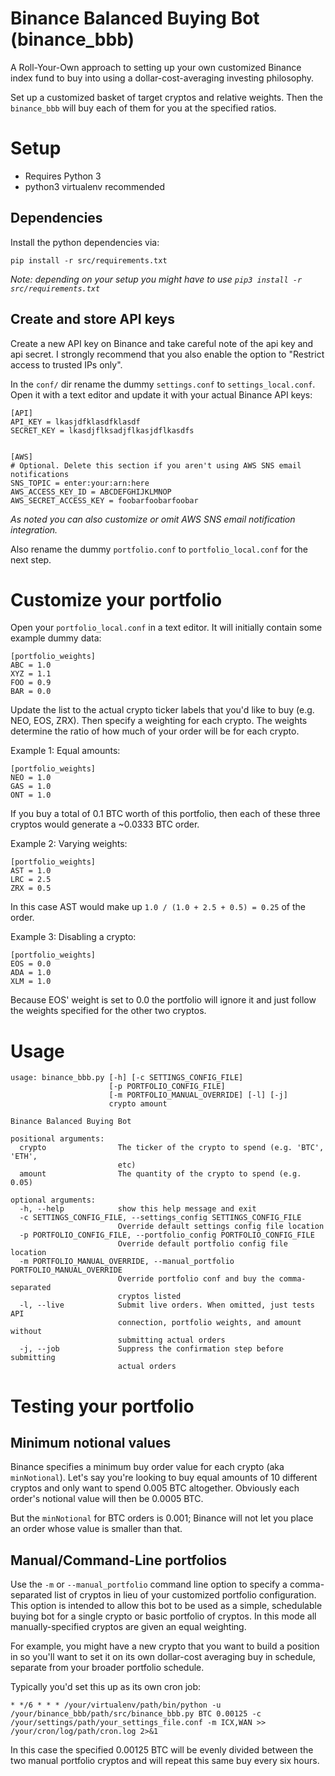 # Binance Balanced Buying Bot (binance_bbb) 

A Roll-Your-Own approach to setting up your own customized Binance index fund to buy into using a dollar-cost-averaging investing philosophy.

Set up a customized basket of target cryptos and relative weights. Then the `binance_bbb` will buy each of them for you at the specified ratios.


# Setup
- Requires Python 3
- python3 virtualenv recommended

## Dependencies

Install the python dependencies via:
```
pip install -r src/requirements.txt
```

_Note: depending on your setup you might have to use `pip3 install -r src/requirements.txt`_

## Create and store API keys
Create a new API key on Binance and take careful note of the api key and api secret. I strongly recommend that you also enable the option to "Restrict access to trusted IPs only".

In the `conf/` dir rename the dummy `settings.conf` to `settings_local.conf`. Open it with 
a text editor and update it with your actual Binance API keys:
```
[API]
API_KEY = lkasjdfklasdfklasdf
SECRET_KEY = lkasdjflksadjflkasjdflkasdfs


[AWS]
# Optional. Delete this section if you aren't using AWS SNS email notifications
SNS_TOPIC = enter:your:arn:here
AWS_ACCESS_KEY_ID = ABCDEFGHIJKLMNOP
AWS_SECRET_ACCESS_KEY = foobarfoobarfoobar
```
_As noted you can also customize or omit AWS SNS email notification integration._

Also rename the dummy `portfolio.conf` to `portfolio_local.conf` for the next step.

# Customize your portfolio
Open your `portfolio_local.conf` in a text editor. It will initially contain some example dummy data:
```
[portfolio_weights]
ABC = 1.0
XYZ = 1.1
FOO = 0.9
BAR = 0.0
```

Update the list to the actual crypto ticker labels that you'd like to buy (e.g. NEO, EOS, ZRX). Then specify a weighting for each crypto. The weights determine the ratio of how much of your order will be for each crypto.

Example 1: Equal amounts:
```
[portfolio_weights]
NEO = 1.0
GAS = 1.0
ONT = 1.0
```
If you buy a total of 0.1 BTC worth of this portfolio, then each of these three cryptos would generate a ~0.0333 BTC order.

Example 2: Varying weights:
```
[portfolio_weights]
AST = 1.0
LRC = 2.5
ZRX = 0.5
```
In this case AST would make up ```1.0 / (1.0 + 2.5 + 0.5) = 0.25``` of the order.

Example 3: Disabling a crypto:
```
[portfolio_weights]
EOS = 0.0
ADA = 1.0
XLM = 1.0
```
Because EOS' weight is set to 0.0 the portfolio will ignore it and just follow the weights specified for the other two cryptos.

# Usage
```
usage: binance_bbb.py [-h] [-c SETTINGS_CONFIG_FILE]
                      [-p PORTFOLIO_CONFIG_FILE]
                      [-m PORTFOLIO_MANUAL_OVERRIDE] [-l] [-j]
                      crypto amount

Binance Balanced Buying Bot

positional arguments:
  crypto                The ticker of the crypto to spend (e.g. 'BTC', 'ETH',
                        etc)
  amount                The quantity of the crypto to spend (e.g. 0.05)

optional arguments:
  -h, --help            show this help message and exit
  -c SETTINGS_CONFIG_FILE, --settings_config SETTINGS_CONFIG_FILE
                        Override default settings config file location
  -p PORTFOLIO_CONFIG_FILE, --portfolio_config PORTFOLIO_CONFIG_FILE
                        Override default portfolio config file location
  -m PORTFOLIO_MANUAL_OVERRIDE, --manual_portfolio PORTFOLIO_MANUAL_OVERRIDE
                        Override portfolio conf and buy the comma-separated
                        cryptos listed
  -l, --live            Submit live orders. When omitted, just tests API
                        connection, portfolio weights, and amount without
                        submitting actual orders
  -j, --job             Suppress the confirmation step before submitting
                        actual orders
```


# Testing your portfolio

## Minimum notional values
Binance specifies a minimum buy order value for each crypto (aka `minNotional`). Let's say you're looking to buy equal amounts of 10 different cryptos and only want to spend 0.005 BTC altogether. Obviously each order's notional value will then be 0.0005 BTC.

But the `minNotional` for BTC orders is 0.001; Binance will not let you place an order whose value is smaller than that.


## Manual/Command-Line portfolios
Use the `-m` or `--manual_portfolio` command line option to specify a comma-separated list of cryptos in lieu of your customized portfolio configuration. This option is intended to allow this bot to be used as a simple, schedulable buying bot for a single crypto or basic portfolio of cryptos. In this mode all manually-specified cryptos are given an equal weighting.

For example, you might have a new crypto that you want to build a position in so you'll want to set it on its own dollar-cost averaging buy in schedule, separate from your broader portfolio schedule.

Typically you'd set this up as its own cron job:
```
* */6 * * * /your/virtualenv/path/bin/python -u /your/binance_bbb/path/src/binance_bbb.py BTC 0.00125 -c /your/settings/path/your_settings_file.conf -m ICX,WAN >> /your/cron/log/path/cron.log 2>&1
```
In this case the specified 0.00125 BTC will be evenly divided between the two manual portfolio cryptos and will repeat this same buy every six hours.



